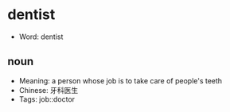 # dentist

- Word: dentist

## noun

- Meaning: a person whose job is to take care of people's teeth
- Chinese: 牙科医生
- Tags: job::doctor

